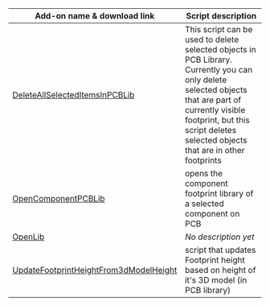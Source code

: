 Add-on name & download link | Script description
--- | ---
[DeleteAllSelectedItemsInPCBLib](https://minhaskamal.github.io/DownGit/#/home?url=https://github.com/Altium-Designer-addons/scripts-libraries/tree/master/Scripts+-+Parts+library/DeleteAllSelectedItemsInPCBLib) | This script can be used to delete selected objects in PCB Library. Currently you can only delete selected objects that are part of currently visible footprint, but this script deletes selected objects that are in other footprints
[OpenComponentPCBLib](https://minhaskamal.github.io/DownGit/#/home?url=https://github.com/Altium-Designer-addons/scripts-libraries/tree/master/Scripts+-+Parts+library/OpenComponentPCBLib) | opens the component footprint library of a selected component on PCB
[OpenLib](https://minhaskamal.github.io/DownGit/#/home?url=https://github.com/Altium-Designer-addons/scripts-libraries/tree/master/Scripts+-+Parts+library/OpenLib) | _No description yet_
[UpdateFootprintHeightFrom3dModelHeight](https://minhaskamal.github.io/DownGit/#/home?url=https://github.com/Altium-Designer-addons/scripts-libraries/tree/master/Scripts+-+Parts+library/UpdateFootprintHeightFrom3dModelHeight) | script that updates Footprint height based on height of it's 3D model (in PCB library)

